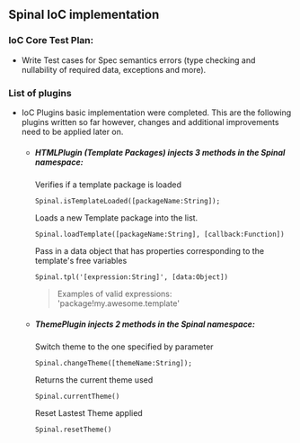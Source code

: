 ## Spinal IoC implementation

### IoC Core Test Plan:

* Write Test cases for Spec semantics errors (type checking and nullability of required data, exceptions and more).

### List of plugins

* IoC Plugins basic implementation were completed. This are the following plugins written so far however, changes and additional improvements need to be applied later on.

    * ##### HTMLPlugin (Template Packages) injects 3 methods in the Spinal namespace:

        Verifies if a template package is loaded
        ```
        Spinal.isTemplateLoaded([packageName:String]);
        ```

        Loads a new Template package into the list.
        ```
        Spinal.loadTemplate([packageName:String], [callback:Function])
        ```

        Pass in a data object that has properties corresponding to the template's free variables
        ```
        Spinal.tpl('[expression:String]', [data:Object])
        ```
        > Examples of valid expressions: 'package!my.awesome.template'

    * ##### ThemePlugin injects 2 methods in the Spinal namespace:

        Switch theme to the one specified by parameter
        ```
        Spinal.changeTheme([themeName:String]);
        ```

        Returns the current theme used
        ```
        Spinal.currentTheme()
        ```

        Reset Lastest Theme applied
        ```
        Spinal.resetTheme()
        ```
